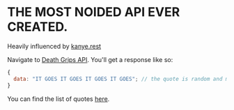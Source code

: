 # THE MOST NOIDED API EVER CREATED.

Heavily influenced by [kanye.rest](https://github.com/ajzbc/kanye.rest)

Navigate to [Death Grips API](https://deathgripsapi.rasjonell.now.sh).
You'll get a response like so:

```js
{
  data: "IT GOES IT GOES IT GOES IT GOES"; // the quote is random and may change on each request
}
```

You can find the list of quotes [here](https://gist.github.com/rasjonell/8894daf43187d6af2043d6a53a6445b4).
